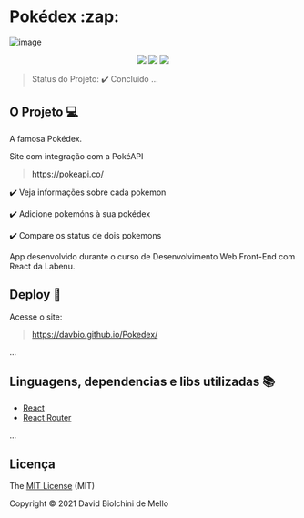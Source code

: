 <h1>Pokédex :zap: </h1> 

![image](https://user-images.githubusercontent.com/63478613/109051961-dd5fc300-76b9-11eb-8c30-77c91126e8da.png)

<p align="center">
  <img src="https://img.shields.io/static/v1?label=react&message=framework&color=blue&style=for-the-badge&logo=REACT"/>
  <img src="http://img.shields.io/static/v1?label=License&message=MIT&color=green&style=for-the-badge"/>
  <img src="http://img.shields.io/static/v1?label=STATUS&message=CONCLUIDO&color=GREEN&style=for-the-badge"/>
</p>

> Status do Projeto: :heavy_check_mark: Concluído
... 

## O Projeto :computer:

<p align="justify">
  A famosa Pokédex.
  
  Site com integração com a PokéAPI 
  > https://pokeapi.co/

:heavy_check_mark: Veja informações sobre cada pokemon    

:heavy_check_mark: Adicione pokemóns à sua pokédex   

:heavy_check_mark: Compare os status de dois pokemons    

 App desenvolvido durante o curso de Desenvolvimento Web Front-End com React da Labenu.

## Deploy :rocket:

Acesse o site:

> https://davbio.github.io/Pokedex/

... 


## Linguagens, dependencias e libs utilizadas :books:

- [React](https://pt-br.reactjs.org/docs/create-a-new-react-app.html)
- [React Router](https://reactrouter.com/)

...


## Licença 

The [MIT License]() (MIT)

Copyright :copyright: 2021 David Biolchini de Mello
